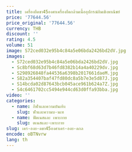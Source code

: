 ```yaml
---
title: เครื่องยืดขา45องศาเครื่องยืดกล้ามเนื้ออุปกรณ์ยิมเชิงพาณิชย์
price: '77644.56'
price_original: '77644.56'
currency: THB
discount: ''
rating: 4.5
volume: 51
image: S72ced032e95b4c84a5e06bda2426bd2dV.jpg
images:
  - S72ced032e95b4c84a5e06bda2426bd2dV.jpg
  - Sc8bf68d63d7b46fd8382b14a4a40229dv.jpg
  - S298926848fa44536a6398b2017661daeM.jpg
  - S82a354407baf47fd80dc8a5b7e3e5d87J.jpg
  - S14bcda02d87643bcb045ace961b624a7Z.jpg
  - S4c6461702cc5494e944cd63d0ffa93bba.jpg
video: ''
categories:
  - name: กีฬาและความบันเทิง
    slug: ฬาและความบ-นเท
  - name: ฟิตเนสและ เพาะกาย
    slug: ตเนสและ-เพาะกาย
slug: เคร-องย-ดขา45องศาเคร-องย-ดกล
encode: oBTNvrw
lang: th
---
```

  